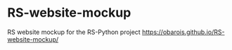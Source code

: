 # RS-website-mockup
RS website mockup for the RS-Python project
https://obarois.github.io/RS-website-mockup/
